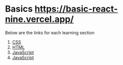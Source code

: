 # Basics https://basic-react-nine.vercel.app/

  

Below are the links for each learning section

1. [CSS](https://github.com/jitendrasoni/basic-react/blob/main/help/README%20-%20CSS.md)
2. [HTML](https://github.com/jitendrasoni/basic-react/blob/main/help/README%20-%20html.md)
3. [JavaScript](https://github.com/jitendrasoni/basic-react/blob/main/help/README%20-%20JavaScript.md)
4. [JavaScript](https://github.com/jitendrasoni/basic-react/blob/main/help/README%20-%20learning.md)
